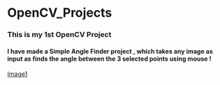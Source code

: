 # OpenCV_Projects
### This is my 1st OpenCV Project 
#### I have made a Simple Angle Finder project , which takes any image as input as finds the angle between the 3 selected points using mouse !

[Image1](angle1.jpg)

